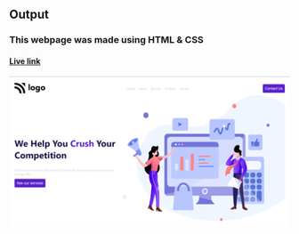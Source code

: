 ## Output

### This webpage was made using HTML & CSS

#### [Live link](https://dancing-faun-dd7747.netlify.app)

![webpage](/HTML%20and%20CSS%20Projects/project1/webpage.png)


